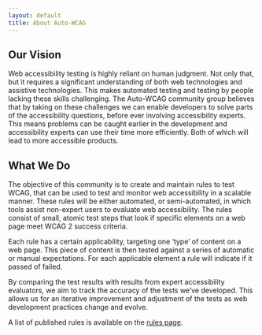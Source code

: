 ```yaml
---
layout: default
title: About Auto-WCAG
---
```


## Our Vision

Web accessibility testing is highly reliant on human judgment. Not only that, but it requires a significant understanding of both web technologies and assistive technologies. This makes automated testing and testing by people lacking these skills challenging. The Auto-WCAG community group believes that by taking on these challenges we can enable developers to solve parts of the accessibility questions, before ever involving accessibility experts. This means problems can be caught earlier in the development and accessibility experts can use their time more efficiently. Both of which will lead to more accessible products.

## What We Do

The objective of this community is to create and maintain rules to test WCAG, that can be used to test and monitor web accessibility in a scalable manner. These rules will be either automated, or semi-automated, in which tools assist non-expert users to evaluate web accessibility. The rules consist of small, atomic test steps that look if specific elements on a web page meet WCAG 2 success criteria.

Each rule has a certain applicability, targeting one ‘type’ of content on a web page. This piece of content is then tested against a series of automatic or manual expectations. For each applicable element a rule will indicate if it passed of failed.

By comparing the test results with results from expert accessibility evaluators, we aim to track the accuracy of the tests we’ve developed. This allows us for an iterative improvement and adjustment of the tests as web development practices change and evolve.

A list of published rules is available on the [rules page](rules.html).